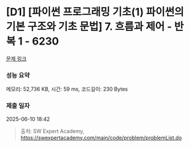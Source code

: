 # [D1] [파이썬 프로그래밍 기초(1) 파이썬의 기본 구조와 기초 문법] 7. 흐름과 제어 - 반복 1 - 6230 

[문제 링크](https://swexpertacademy.com/main/code/problem/problemDetail.do?contestProbId=AWcU_IqK4nIDFAU4) 

### 성능 요약

메모리: 52,736 KB, 시간: 59 ms, 코드길이: 230 Bytes

### 제출 일자

2025-06-10 18:42



> 출처: SW Expert Academy, https://swexpertacademy.com/main/code/problem/problemList.do